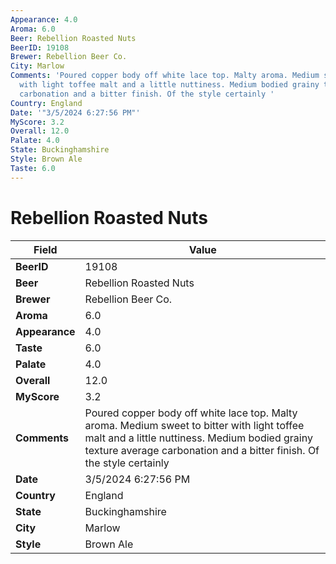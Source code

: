 ```yaml
---
Appearance: 4.0
Aroma: 6.0
Beer: Rebellion Roasted Nuts
BeerID: 19108
Brewer: Rebellion Beer Co.
City: Marlow
Comments: 'Poured copper body off white lace top. Malty aroma. Medium sweet to bitter
  with light toffee malt and a little nuttiness. Medium bodied grainy texture average
  carbonation and a bitter finish. Of the style certainly '
Country: England
Date: '"3/5/2024 6:27:56 PM"'
MyScore: 3.2
Overall: 12.0
Palate: 4.0
State: Buckinghamshire
Style: Brown Ale
Taste: 6.0
---
```


# Rebellion Roasted Nuts

| Field         | Value |
|---------------|-------|
| **BeerID** | 19108 |
| **Beer** | Rebellion Roasted Nuts |
| **Brewer** | Rebellion Beer Co. |
| **Aroma** | 6.0 |
| **Appearance** | 4.0 |
| **Taste** | 6.0 |
| **Palate** | 4.0 |
| **Overall** | 12.0 |
| **MyScore** | 3.2 |
| **Comments** | Poured copper body off white lace top. Malty aroma. Medium sweet to bitter with light toffee malt and a little nuttiness. Medium bodied grainy texture average carbonation and a bitter finish. Of the style certainly  |
| **Date** | 3/5/2024 6:27:56 PM |
| **Country** | England |
| **State** | Buckinghamshire |
| **City** | Marlow |
| **Style** | Brown Ale |
